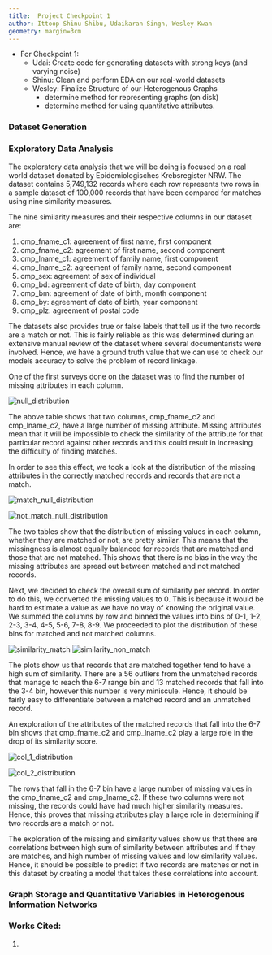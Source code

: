 ```yaml
---
title:  Project Checkpoint 1
author: Ittoop Shinu Shibu, Udaikaran Singh, Wesley Kwan
geometry: margin=3cm
---
```

- For Checkpoint 1:
	- Udai: Create code for generating datasets with strong keys (and varying noise)
	- Shinu: Clean and perform EDA on our real-world datasets
	- Wesley: Finalize Structure of our Heterogenous Graphs
		- determine method for representing graphs (on disk)
		- determine method for using quantitative attributes.

### Dataset Generation

### Exploratory Data Analysis

The exploratory data analysis that we will be doing is focused on a real world dataset donated by Epidemiologisches Krebsregister NRW. The dataset contains 5,749,132 records where each row represents two rows in a sample dataset of 100,000 records that have been compared for matches using nine similarity measures.

The nine similarity measures and their respective columns in our dataset are:

1. cmp_fname_c1: agreement of first name, first component
2. cmp_fname_c2: agreement of first name, second component
3. cmp_lname_c1: agreement of family name, first component
4. cmp_lname_c2: agreement of family name, second component
5. cmp_sex: agreement of sex of individual
6. cmp_bd: agreement of date of birth, day component
7. cmp_bm: agreement of date of birth, month component
8. cmp_by: agreement of date of birth, year component
9. cmp_plz: agreement of postal code

The datasets also provides true or false labels that tell us if the two records are a match or not. This is fairly reliable as this was determined during an extensive manual review of the dataset where several documentarists were involved. Hence, we have a ground truth value that we can use to check our models accuracy to solve the problem of record linkage.

One of the first surveys done on the dataset was to find the number of missing attributes in each column.

![null_distribution](./images/null_distribution.PNG)

The above table shows that two columns, cmp_fname_c2 and cmp_lname_c2, have a large number of missing attribute. Missing attributes mean that it will be impossible to check the similarity of the attribute for that particular record against other records and this could result in increasing the difficulty of finding matches.

In order to see this effect, we took a look at the distribution of the missing attributes in the correctly matched records and records that are not a match.

![match_null_distribution](./images/match_null_distribution.PNG)

![not_match_null_distribution](./images/not_match_null_distribution.PNG)

The two tables show that the distribution of missing values in each column, whether they are matched or not, are pretty similar. This means that the missingness is almost equally balanced for records that are matched and those that are not matched. This shows that there is no bias in the way the missing attributes are spread out between matched and not matched records.

Next, we decided to check the overall sum of similarity per record. In order to do this, we converted the missing values to 0. This is because it would be hard to estimate a value as we have no way of knowing the original value.
We summed the columns by row and binned the values into bins of 0-1, 1-2, 2-3, 3-4, 4-5, 5-6, 7-8, 8-9. We proceeded to plot the distribution of these bins for matched and not matched columns.

![similarity_match](./images/similarity_match.PNG)
![similarity_non_match](./images/similarity_non_match.PNG)

The plots show us that records that are matched together tend to have a high sum of similarity. There are a 56 outliers from the unmatched records that manage to reach the 6-7 range bin and 13 matched records that fall into the 3-4 bin, however this number is very miniscule. Hence, it should be fairly easy to differentiate between a matched record and an unmatched record.

An exploration of the attributes of the matched records that fall into the 6-7 bin shows that cmp_fname_c2 and cmp_lname_c2 play a large role in the drop of its similarity score.

![col_1_distribution](./images/col_1_distribution.PNG)

![col_2_distribution](./images/col_2_distribution.PNG)

The rows that fall in the 6-7 bin have a large number of missing values in the cmp_fname_c2 and cmp_lname_c2. If these two columns were not missing, the records could have had much higher similarity measures. Hence, this proves that missing attributes play a large role in determining if two records are a match or not.

The exploration of the missing and similarity values show us that there are correlations between high sum of similarity between attributes and if they are matches, and high number of missing values and low similarity values. Hence, it should be possible to predict if two records are matches or not in this dataset by creating a model that takes these correlations into account.



### Graph Storage and Quantitative Variables in Heterogenous Information Networks

### Works Cited:

1.
